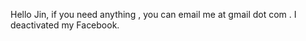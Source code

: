 Hello Jin, if you need anything , you can email me <my username> at gmail dot com . I deactivated my Facebook.
